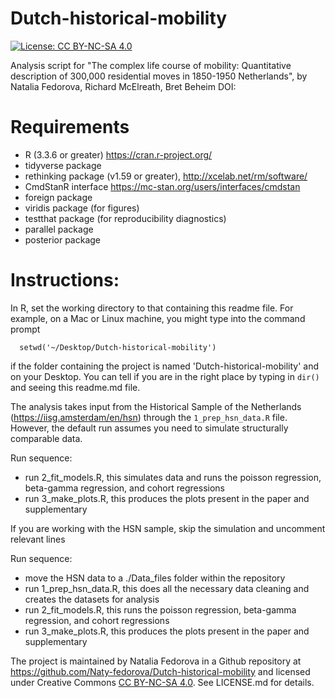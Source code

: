 Dutch-historical-mobility
============

[![License: CC BY-NC-SA 4.0](https://licensebuttons.net/l/by-nc-sa/4.0/80x15.png)](https://creativecommons.org/licenses/by-nc-sa/4.0/)

Analysis script for "The complex life course of mobility: Quantitative description of 300,000 residential moves in 1850-1950 Netherlands", by Natalia Fedorova, Richard McElreath, Bret Beheim
DOI: 

# Requirements

- R (3.3.6 or greater) https://cran.r-project.org/
- tidyverse package
- rethinking package (v1.59 or greater), http://xcelab.net/rm/software/
- CmdStanR interface https://mc-stan.org/users/interfaces/cmdstan
- foreign package
- viridis package (for figures)
- testthat package (for reproducibility diagnostics)
- parallel package
- posterior package


# Instructions:

In R, set the working directory to that containing this readme file. For example, on a Mac or Linux machine, you might type into the command prompt

```
  setwd('~/Desktop/Dutch-historical-mobility')
```

if the folder containing the project is named 'Dutch-historical-mobility' and on your Desktop. You can tell if you are in the right place by typing in `dir()` and seeing this readme.md file.

The analysis takes input from the Historical Sample of the Netherlands (https://iisg.amsterdam/en/hsn) through the `1_prep_hsn_data.R` file. However, the default run assumes you need to simulate structurally comparable data.

Run sequence:
- run 2_fit_models.R, this simulates data and runs the poisson regression, beta-gamma regression, and cohort regressions 
- run 3_make_plots.R, this produces the plots present in the paper and supplementary

If you are working with the HSN sample, skip the simulation and uncomment relevant lines

Run sequence:
- move the HSN data to a ./Data_files folder within the repository
- run 1_prep_hsn_data.R, this does all the necessary data cleaning and creates the datasets for analysis
- run 2_fit_models.R, this runs the poisson regression, beta-gamma regression, and cohort regressions 
- run 3_make_plots.R, this produces the plots present in the paper and supplementary

The project is maintained by Natalia Fedorova in a Github repository at https://github.com/Naty-fedorova/Dutch-historical-mobility and licensed under Creative Commons [CC BY-NC-SA 4.0](https://creativecommons.org/licenses/by-nc-sa/4.0/). See LICENSE.md for details.
